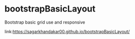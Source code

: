 # bootstrapBasicLayout
Bootstrap basic grid use and responsive

link:https://sagarkhandakar00.github.io/bootstrapBasicLayout/
